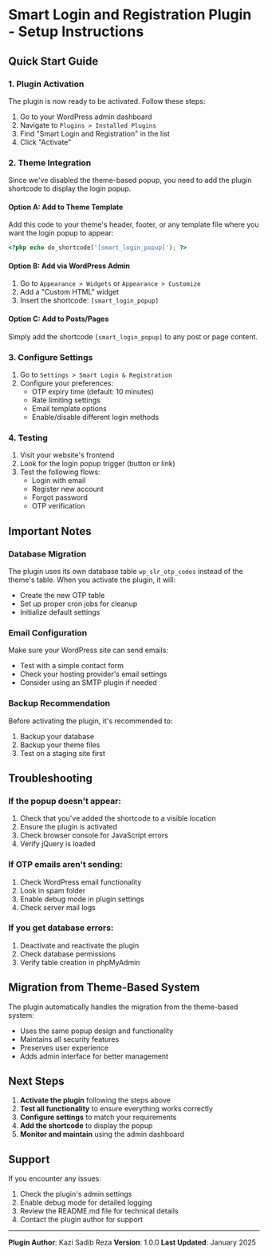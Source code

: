 # Smart Login and Registration Plugin - Setup Instructions

## Quick Start Guide

### 1. Plugin Activation

The plugin is now ready to be activated. Follow these steps:

1. Go to your WordPress admin dashboard
2. Navigate to `Plugins > Installed Plugins`
3. Find "Smart Login and Registration" in the list
4. Click "Activate"

### 2. Theme Integration

Since we've disabled the theme-based popup, you need to add the plugin shortcode to display the login popup.

#### Option A: Add to Theme Template

Add this code to your theme's header, footer, or any template file where you want the login popup to appear:

```php
<?php echo do_shortcode('[smart_login_popup]'); ?>
```

#### Option B: Add via WordPress Admin

1. Go to `Appearance > Widgets` or `Appearance > Customize`
2. Add a "Custom HTML" widget
3. Insert the shortcode: `[smart_login_popup]`

#### Option C: Add to Posts/Pages

Simply add the shortcode `[smart_login_popup]` to any post or page content.

### 3. Configure Settings

1. Go to `Settings > Smart Login & Registration`
2. Configure your preferences:
   - OTP expiry time (default: 10 minutes)
   - Rate limiting settings
   - Email template options
   - Enable/disable different login methods

### 4. Testing

1. Visit your website's frontend
2. Look for the login popup trigger (button or link)
3. Test the following flows:
   - Login with email
   - Register new account
   - Forgot password
   - OTP verification

## Important Notes

### Database Migration

The plugin uses its own database table `wp_slr_otp_codes` instead of the theme's table. When you activate the plugin, it will:

- Create the new OTP table
- Set up proper cron jobs for cleanup
- Initialize default settings

### Email Configuration

Make sure your WordPress site can send emails:

- Test with a simple contact form
- Check your hosting provider's email settings
- Consider using an SMTP plugin if needed

### Backup Recommendation

Before activating the plugin, it's recommended to:

1. Backup your database
2. Backup your theme files
3. Test on a staging site first

## Troubleshooting

### If the popup doesn't appear:

1. Check that you've added the shortcode to a visible location
2. Ensure the plugin is activated
3. Check browser console for JavaScript errors
4. Verify jQuery is loaded

### If OTP emails aren't sending:

1. Check WordPress email functionality
2. Look in spam folder
3. Enable debug mode in plugin settings
4. Check server mail logs

### If you get database errors:

1. Deactivate and reactivate the plugin
2. Check database permissions
3. Verify table creation in phpMyAdmin

## Migration from Theme-Based System

The plugin automatically handles the migration from the theme-based system:

- Uses the same popup design and functionality
- Maintains all security features
- Preserves user experience
- Adds admin interface for better management

## Next Steps

1. **Activate the plugin** following the steps above
2. **Test all functionality** to ensure everything works correctly
3. **Configure settings** to match your requirements
4. **Add the shortcode** to display the popup
5. **Monitor and maintain** using the admin dashboard

## Support

If you encounter any issues:

1. Check the plugin's admin settings
2. Enable debug mode for detailed logging
3. Review the README.md file for technical details
4. Contact the plugin author for support

---

**Plugin Author**: Kazi Sadib Reza
**Version**: 1.0.0
**Last Updated**: January 2025
